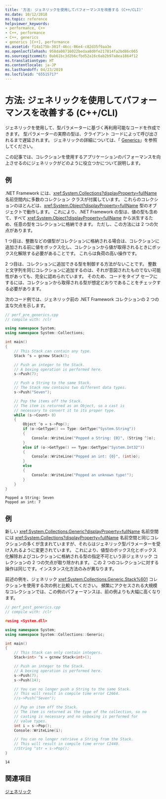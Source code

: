 ```yaml
---
title: '方法: ジェネリックを使用してパフォーマンスを改善する (C++/CLI)'
ms.date: 10/12/2018
ms.topic: reference
helpviewer_keywords:
- performance, C++
- C++, performance
- C++, generics
- generics [C++], performance
ms.assetid: f14a175b-301f-46cc-86e4-c82d35f9aa3e
ms.openlocfilehash: 958da08716022bedaa8d0fe217814fa2bd86c065
ms.sourcegitcommit: 0ab61bc3d2b6cfbd52a16c6ab2b97a8ea1864f12
ms.translationtype: HT
ms.contentlocale: ja-JP
ms.lasthandoff: 04/23/2019
ms.locfileid: "65515717"
---
```

# <a name="how-to-improve-performance-with-generics-ccli"></a>方法: ジェネリックを使用してパフォーマンスを改善する (C++/CLI)

ジェネリックを使用して、型パラメーターに基づく再利用可能なコードを作成できます。 型パラメーターの実際の型は、クライアント コードによって呼び出されるまで遅延されます。 ジェネリックの詳細については、「 [Generics](generics-cpp-component-extensions.md)」を参照してください。

この記事では、コレクションを使用するアプリケーションのパフォーマンスを向上させるのにジェネリックがどのように役立つかについて説明します。

## <a name="example"></a>例

.NET Framework には、<xref:System.Collections?displayProperty=fullName> 名前空間内に多数のコレクション クラスが付属しています。 これらのコレクションのほとんどは、<xref:System.Object?displayProperty=fullName> 型のオブジェクトで動作します。 これにより、.NET Framework の型は、値の型も含めて、すべて <xref:System.Object?displayProperty=fullName> から派生するため、任意の型をコレクションに格納できます。 ただし、この方法には 2 つの欠点があります。

1 つ目は、整数などの値型がコレクションに格納される場合は、コレクションに追加される前に値をボックス化し、コレクションから値が取得されるときにボックス化解除する必要があることです。 これらは負荷の高い操作です。

2 つ目は、コレクションに追加できる型を制御する方法がないことです。 整数と文字列を同じコレクションに追加するのは、それが意図されたものでない可能性があっても、完全に認められています。 そのため、コードをタイプ セーフにするには、コレクションから取得される型が想定どおりであることをチェックする必要があります。

次のコード例では、ジェネリック前の .NET Framework コレクションの 2 つの主な欠点を示します。

```cpp
// perf_pre_generics.cpp
// compile with: /clr

using namespace System;
using namespace System::Collections;

int main()
{
    // This Stack can contain any type.
    Stack ^s = gcnew Stack();

    // Push an integer to the Stack.
    // A boxing operation is performed here.
    s->Push(7);

    // Push a String to the same Stack.
    // The Stack now contains two different data types.
    s->Push("Seven");

    // Pop the items off the Stack.
    // The item is returned as an Object, so a cast is
    // necessary to convert it to its proper type.
    while (s->Count> 0)
    {
        Object ^o = s->Pop();
        if (o->GetType() == Type::GetType("System.String"))
        {
            Console::WriteLine("Popped a String: {0}", (String ^)o);
        }
        else if (o->GetType() == Type::GetType("System.Int32"))
        {
            Console::WriteLine("Popped an int: {0}", (int)o);
        }
        else
        {
            Console::WriteLine("Popped an unknown type!");
        }
    }
}
```

```Output
Popped a String: Seven
Popped an int: 7
```

## <a name="example"></a>例

新しい <xref:System.Collections.Generic?displayProperty=fullName> 名前空間には <xref:System.Collections?displayProperty=fullName> 名前空間と同じコレクションの多くが含まれていますが、それらはジェネリック型パラメーターを受け入れるように変更されています。 これにより、値型のボックス化とボックス化解除およびコレクションに格納される型の指定不可という非ジェネリック コレクションの 2 つの欠点が取り除かれます。 この 2 つのコレクションに対する操作は同じです。インスタンス化方法のみが異なります。

前述の例を、ジェネリック <xref:System.Collections.Generic.Stack%601> コレクションを使用する次の例と比較してください。 頻繁にアクセスされる大規模なコレクションでは、この例のパフォーマンスは、前の例よりも大幅に高くなります。

```cpp
// perf_post_generics.cpp
// compile with: /clr

#using <System.dll>

using namespace System;
using namespace System::Collections::Generic;

int main()
{
    // This Stack can only contain integers.
    Stack<int> ^s = gcnew Stack<int>();

    // Push an integer to the Stack.
    // A boxing operation is performed here.
    s->Push(7);
    s->Push(14);

    // You can no longer push a String to the same Stack.
    // This will result in compile time error C2664.
    //s->Push("Seven");

    // Pop an item off the Stack.
    // The item is returned as the type of the collection, so no
    // casting is necessary and no unboxing is performed for
    // value types.
    int i = s->Pop();
    Console::WriteLine(i);

    // You can no longer retrieve a String from the Stack.
    // This will result in compile time error C2440.
    //String ^str = s->Pop();
}
```

```Output
14
```

## <a name="see-also"></a>関連項目

[ジェネリック](generics-cpp-component-extensions.md)